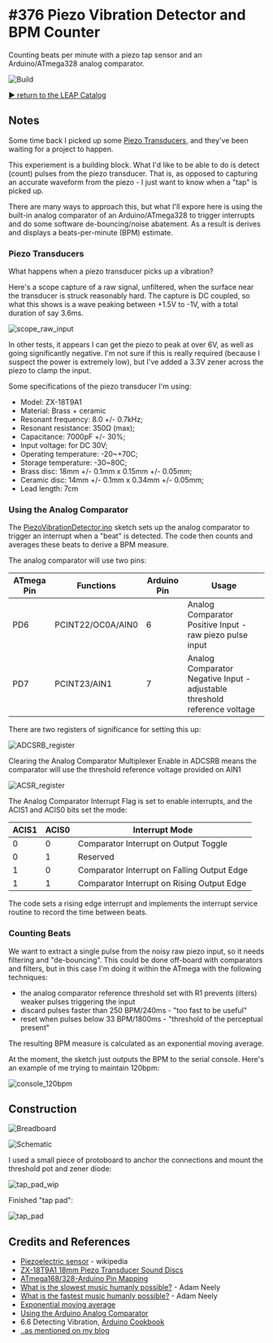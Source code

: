# #376 Piezo Vibration Detector and BPM Counter

Counting beats per minute with a piezo tap sensor and an Arduino/ATmega328 analog comparator.

![Build](./assets/PiezoVibrationDetector_build.jpg?raw=true)

[:arrow_forward: return to the LEAP Catalog](https://leap.tardate.com)

## Notes

Some time back I picked up some [Piezo Transducers](http://www.dx.com/p/zx-18t9a1-18mm-piezo-transducer-sound-discs-w-leads-5-pcs-148144#.Wm3xP5P1XfA),
and they've been waiting for a project to happen.

This experiement is a building block. What I'd like to be able to do is detect (count) pulses from the piezo transducer.
That is, as opposed to capturing an accurate waveform from the piezo - I just want to know when a "tap" is picked up.

There are many ways to approach this, but what I'll expore here is using the built-in analog comparator of an Arduino/ATmega328
to trigger interrupts and do some software de-bouncing/noise abatement.
As a result is derives and displays a beats-per-minute (BPM) estimate.

### Piezo Transducers

What happens when a piezo transducer picks up a vibration?

Here's a scope capture of a raw signal, unfiltered, when the surface near the transducer is struck reasonably hard.
The capture is DC coupled, so what this shows is a wave peaking between +1.5V to -1V, with a total duration of say 3.6ms.

![scope_raw_input](./assets/scope_raw_input.gif?raw=true)

In other tests, it appears I can get the piezo to peak at over 6V, as well as going significantly negative.
I'm not sure if this is really required (because I suspect the power is extremely low),
but I've added a 3.3V zener across the piezo to clamp the input.

Some specifications of the piezo transducer I'm using:

* Model: ZX-18T9A1
* Material: Brass + ceramic
* Resonant frequency: 8.0 +/- 0.7kHz;
* Resonant resistance: 350Ω (max);
* Capacitance: 7000pF +/- 30%;
* Input voltage: for DC 30V;
* Operating temperature: -20~+70C;
* Storage temperature: -30~80C;
* Brass disc: 18mm +/- 0.1mm x 0.15mm +/- 0.05mm;
* Ceramic disc: 14mm +/- 0.1mm x 0.34mm +/- 0.05mm;
* Lead length: 7cm

### Using the Analog Comparator

The [PiezoVibrationDetector.ino](./PiezoVibrationDetector.ino) sketch sets up the analog comparator
to trigger an interrupt when a "beat" is detected. The code then counts and averages these beats to
derive a BPM measure.

The analog comparator will use two pins:

| ATmega Pin | Functions         | Arduino Pin | Usage                                                                     |
|------------|-------------------|-------------|---------------------------------------------------------------------------|
| PD6        | PCINT22/OC0A/AIN0 | 6           | Analog Comparator Positive Input - raw piezo pulse input                  |
| PD7        | PCINT23/AIN1      | 7           | Analog Comparator Negative Input - adjustable threshold reference voltage |


There are two registers of significance for setting this up:

![ADCSRB_register](./assets/ADCSRB_register.png?raw=true)

Clearing the Analog Comparator Multiplexer Enable in ADCSRB means the comparator will use the threshold reference voltage provided on AIN1

![ACSR_register](./assets/ACSR_register.png?raw=true)

The Analog Comparator Interrupt Flag is set to enable interrupts, and the ACIS1 and ACIS0 bits set the mode:

| ACIS1 | ACIS0 | Interrupt Mode                              |
|-------|-------|---------------------------------------------|
| 0     | 0     | Comparator Interrupt on Output Toggle       |
| 0     | 1     | Reserved                                    |
| 1     | 0     | Comparator Interrupt on Falling Output Edge |
| 1     | 1     | Comparator Interrupt on Rising Output Edge  |


The code sets a rising edge interrupt and implements the interrupt service routine to record the time between beats.


### Counting Beats

We want to extract a single pulse from the noisy raw piezo input, so it needs filtering and "de-bouncing".
This could be done off-board with comparators and filters, but in this case I'm doing it within the ATmega
with the following techniques:

* the analog comparator reference threshold set with R1 prevents (ilters) weaker pulses triggering the input
* discard pulses faster than 250 BPM/240ms - "too fast to be useful"
* reset when pulses below 33 BPM/1800ms - "threshold of the perceptual present"

The resulting BPM measure is calculated as an exponential moving average.

At the moment, the sketch just outputs the BPM to the serial console. Here's an example of me trying to maintain 120bpm:

![console_120bpm](./assets/console_120bpm.png?raw=true)

## Construction

![Breadboard](./assets/PiezoVibrationDetector_bb.jpg?raw=true)

![Schematic](./assets/PiezoVibrationDetector_schematic.jpg?raw=true)

I used a small piece of protoboard to anchor the connections and mount the threshold pot and zener diode:

![tap_pad_wip](./assets/tap_pad_wip.jpg?raw=true)

Finished "tap pad":

![tap_pad](./assets/tap_pad.jpg?raw=true)

## Credits and References
* [Piezoelectric sensor](https://en.wikipedia.org/wiki/Piezoelectric_sensor) - wikipedia
* [ZX-18T9A1 18mm Piezo Transducer Sound Discs](http://www.dx.com/p/zx-18t9a1-18mm-piezo-transducer-sound-discs-w-leads-5-pcs-148144#.Wm3xP5P1XfA)
* [ATmega168/328-Arduino Pin Mapping](https://www.arduino.cc/en/Hacking/PinMapping168)
* [What is the slowest music humanly possible?](https://www.youtube.com/watch?v=afhSDK5DJqA) - Adam Neely
* [What is the fastest music humanly possible?](https://www.youtube.com/watch?v=h3kqBX1j7f8) - Adam Neely
* [Exponential moving average](https://en.m.wikipedia.org/wiki/Moving_average#Exponential_moving_average)
* [Using the Arduino Analog Comparator](http://www.gammon.com.au/forum/?id=11916)
* 6.6 Detecting Vibration, [Arduino Cookbook](https://www.goodreads.com/book/show/11222094-arduino-cookbook)
* [..as mentioned on my blog](https://blog.tardate.com/2018/02/leap376-piezo-vibration-detector-and-bpm-counter.html)
